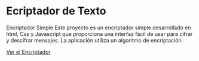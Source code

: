 

# Ecriptador de Texto

Encriptador Simple
Este proyecto es un encriptador simple desarrollado en html, Css y Javascript que proporciona una interfaz fácil de usar para cifrar y descifrar mensajes. La aplicación utiliza un algoritmo de encriptación 


[Ver el Encriptador](./index.html)
